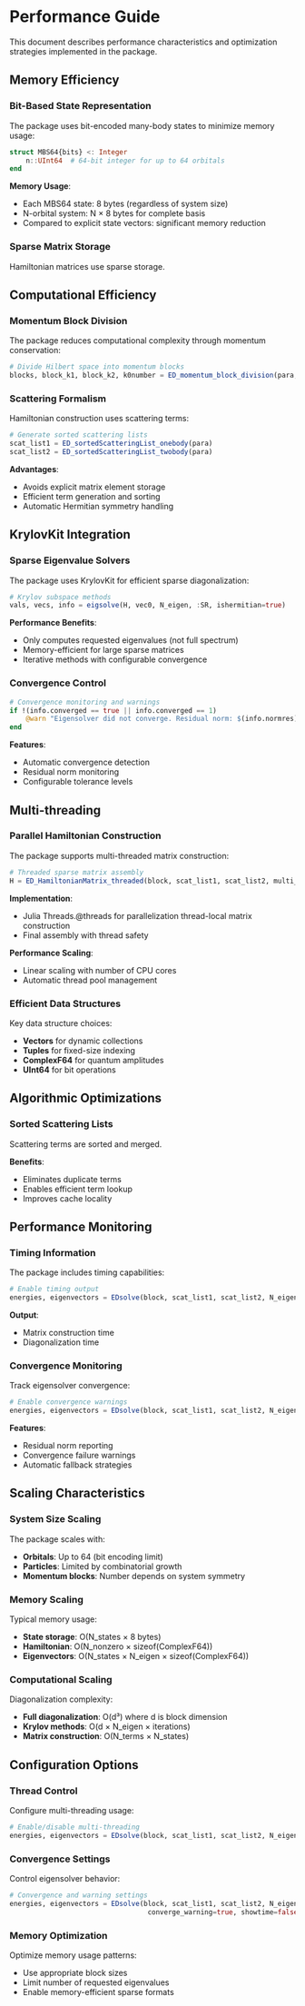 # Performance Guide

This document describes performance characteristics and optimization strategies implemented in the package.

## Memory Efficiency

### Bit-Based State Representation

The package uses bit-encoded many-body states to minimize memory usage:

```julia
struct MBS64{bits} <: Integer
    n::UInt64  # 64-bit integer for up to 64 orbitals
end
```

**Memory Usage**: 
- Each MBS64 state: 8 bytes (regardless of system size)
- N-orbital system: N × 8 bytes for complete basis
- Compared to explicit state vectors: significant memory reduction

### Sparse Matrix Storage

Hamiltonian matrices use sparse storage.

## Computational Efficiency

### Momentum Block Division

The package reduces computational complexity through momentum conservation:

```julia
# Divide Hilbert space into momentum blocks
blocks, block_k1, block_k2, k0number = ED_momentum_block_division(para, mbs_list)
```

### Scattering Formalism

Hamiltonian construction uses scattering terms:

```julia
# Generate sorted scattering lists
scat_list1 = ED_sortedScatteringList_onebody(para)
scat_list2 = ED_sortedScatteringList_twobody(para)
```

**Advantages**:
- Avoids explicit matrix element storage
- Efficient term generation and sorting
- Automatic Hermitian symmetry handling

## KrylovKit Integration

### Sparse Eigenvalue Solvers

The package uses KrylovKit for efficient sparse diagonalization:

```julia
# Krylov subspace methods
vals, vecs, info = eigsolve(H, vec0, N_eigen, :SR, ishermitian=true)
```

**Performance Benefits**:
- Only computes requested eigenvalues (not full spectrum)
- Memory-efficient for large sparse matrices
- Iterative methods with configurable convergence

### Convergence Control

```julia
# Convergence monitoring and warnings
if !(info.converged == true || info.converged == 1)
    @warn "Eigensolver did not converge. Residual norm: $(info.normres)"
end
```

**Features**:
- Automatic convergence detection
- Residual norm monitoring
- Configurable tolerance levels

## Multi-threading

### Parallel Hamiltonian Construction

The package supports multi-threaded matrix construction:

```julia
# Threaded sparse matrix assembly
H = ED_HamiltonianMatrix_threaded(block, scat_list1, scat_list2, multi_thread)
```

**Implementation**:
- Julia Threads.@threads for parallelization thread-local matrix construction
- Final assembly with thread safety

**Performance Scaling**:
- Linear scaling with number of CPU cores
- Automatic thread pool management


### Efficient Data Structures

Key data structure choices:
- **Vectors** for dynamic collections
- **Tuples** for fixed-size indexing
- **ComplexF64** for quantum amplitudes
- **UInt64** for bit operations

## Algorithmic Optimizations

### Sorted Scattering Lists

Scattering terms are sorted and merged.


**Benefits**:
- Eliminates duplicate terms
- Enables efficient term lookup
- Improves cache locality


## Performance Monitoring

### Timing Information

The package includes timing capabilities:

```julia
# Enable timing output
energies, eigenvectors = EDsolve(block, scat_list1, scat_list2, N_eigen; showtime=true)
```

**Output**:
- Matrix construction time
- Diagonalization time

### Convergence Monitoring

Track eigensolver convergence:

```julia
# Enable convergence warnings
energies, eigenvectors = EDsolve(block, scat_list1, scat_list2, N_eigen; converge_warning=true)
```

**Features**:
- Residual norm reporting
- Convergence failure warnings
- Automatic fallback strategies

## Scaling Characteristics

### System Size Scaling

The package scales with:
- **Orbitals**: Up to 64 (bit encoding limit)
- **Particles**: Limited by combinatorial growth
- **Momentum blocks**: Number depends on system symmetry

### Memory Scaling

Typical memory usage:
- **State storage**: O(N_states × 8 bytes)
- **Hamiltonian**: O(N_nonzero × sizeof(ComplexF64))
- **Eigenvectors**: O(N_states × N_eigen × sizeof(ComplexF64))

### Computational Scaling

Diagonalization complexity:
- **Full diagonalization**: O(d³) where d is block dimension
- **Krylov methods**: O(d × N_eigen × iterations)
- **Matrix construction**: O(N_terms × N_states)

## Configuration Options

### Thread Control

Configure multi-threading usage:

```julia
# Enable/disable multi-threading
energies, eigenvectors = EDsolve(block, scat_list1, scat_list2, N_eigen; multi_thread=true)
```

### Convergence Settings

Control eigensolver behavior:

```julia
# Convergence and warning settings
energies, eigenvectors = EDsolve(block, scat_list1, scat_list2, N_eigen; 
                                  converge_warning=true, showtime=false)
```

### Memory Optimization

Optimize memory usage patterns:
- Use appropriate block sizes
- Limit number of requested eigenvalues
- Enable memory-efficient sparse formats